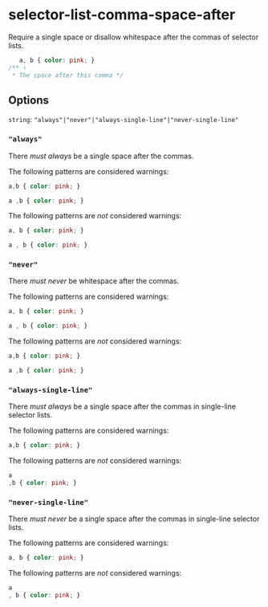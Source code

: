 # selector-list-comma-space-after

Require a single space or disallow whitespace after the commas of selector lists.

```css
   a, b { color: pink; }
/** ↑
 * The space after this comma */
```

## Options

`string`: `"always"|"never"|"always-single-line"|"never-single-line"`


### `"always"`

There *must always* be a single space after the commas.

The following patterns are considered warnings:

```css
a,b { color: pink; }
```

```css
a ,b { color: pink; }
```

The following patterns are *not* considered warnings:

```css
a, b { color: pink; }
```

```css
a , b { color: pink; }
```

### `"never"`

There *must never* be whitespace after the commas.

The following patterns are considered warnings:

```css
a, b { color: pink; }
```

```css
a , b { color: pink; }
```

The following patterns are *not* considered warnings:

```css
a,b { color: pink; }
```

```css
a ,b { color: pink; }
```

### `"always-single-line"`

There *must always* be a single space after the commas in single-line selector lists.

The following patterns are considered warnings:

```css
a,b { color: pink; }
```

The following patterns are *not* considered warnings:

```css
a
,b { color: pink; }
```

### `"never-single-line"`

There *must never* be a single space after the commas in single-line selector lists.

The following patterns are considered warnings:

```css
a, b { color: pink; }
```

The following patterns are *not* considered warnings:

```css
a
, b { color: pink; }
```
